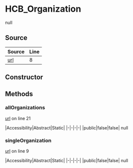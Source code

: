 # HCB_Organization

null
## Source
|Source|Line|
|-|-|
|[url](https://github.com/devramsean0/hcb.js/blob/e059d62/src/api_endpoints/organization.ts#L8)|8|
## Constructor
## Methods
### allOrganizations
[url](https://github.com/devramsean0/hcb.js/blob/e059d62/src/api_endpoints/organization.ts#L21) on line 21  

|Accessibility|Abstract|Static|
|-|-|-|-|
|public|false|false|
null

### singleOrganization
[url](https://github.com/devramsean0/hcb.js/blob/e059d62/src/api_endpoints/organization.ts#L9) on line 9  

|Accessibility|Abstract|Static|
|-|-|-|-|
|public|false|false|
null
